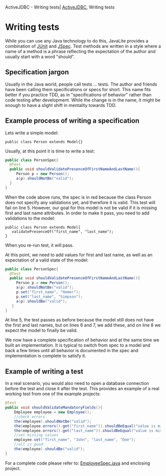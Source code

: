 ActiveJDBC - Writing tests| <a href="/activejdbc">ActiveJDBC</a>, Writing tests

# Writing tests



While you can use any Java technology to do this, JavaLite provides a combination of [JUnit](http://junit.org/) and
[JSpec](jspec). Test methods are written in a style where a name of a method is a phrase reflecting the
expectation of the author and usually start with a word "should".

## Specification jargon

Usually in the Java world, people call tests ... tests. The author and friends have been calling them specifications or specs for short.
This name fits better if you practice TDD, as in "specifications of behavior" rather than code testing after development.
While the change is in the name, it might be enough to have a slight shift in mentality towards TDD.

## Example process of writing a specification

Lets write a simple model:

~~~~ {.java}
public class Person extends Model{}
~~~~

Usually, at this point it is time to write a test:

~~~~ {.java  .numberLines .sp-code-number}
public class PersonSpec{
  @Test
  public void shouldValidatePresenceOfFirstNameAndLastName(){
     Person p = new Person();
     a(p).shouldNotBe("valid");
  }
}
~~~~

When the code above runs, the spec is in red because the class Person does not specify any validations yet, and
therefore it is valid. This test will fail on line 5. However, our goal for this model is not be valid if it is
missing first and last name attributes. In order to make it pass, you need to add validations to the model:

~~~~ {.java}
public class Person extends Model{
   validatePresenceOf("first_name", "last_name");
}
~~~~

When you re-run test, it will pass.

At this point, we need to add values for first and last name, as well as an expectation of a valid state of the model:

~~~~ {.java .numberLines .sp-code-number}
public class PersonSpec{
  @Test
  public void shouldValidatePresenceOfFirstNameAndLastName(){
     Person p = new Person();
     a(p).shouldNotBe("valid");
     p.set("first_name", "Homer");
     p.set("last_name", "Simpson");
     a(p).shouldBe("valid");
   }
}
~~~~

At line 5, the test passes as before because the model still does not have the first and last names, but on lines
6 and 7, we add these, and on line 8 we expect the model to finally be valid.

We now have a complete specification of behavior and at the same time we built an implementation. It is typical to
switch from spec to a model and back a few times until all behavior is documented in the spec and implementation is
complete to satisfy it.

## Example of writing a test

In a real scenario, you would also need to open a database connection before the test and close it after the test.
This provides an example of a real working test from one of the example projects:

~~~~ {.java .numberLines .sp-code-number}
@Test
public void shouldValidateMandatoryFields(){
    Employee employee = new Employee();
    //check errors
    the(employee).shouldNotBe("valid");
    the(employee.errors().get("first_name")).shouldBeEqual("value is missing");
    the(employee.errors().get("last_name")).shouldBeEqual("value is missing");
    //set missing values
    employee.set("first_name", "John", "last_name", "Doe");
    //all is good:
    the(employee).shouldBe("valid");
}
~~~~

For a complete code please refer to:
[EmployeeSpec.java](https://github.com/javalite/simple-example/blob/master/src/test/java/activejdbc/examples/simple/EmployeeSpec.java)
and enclosing project.
